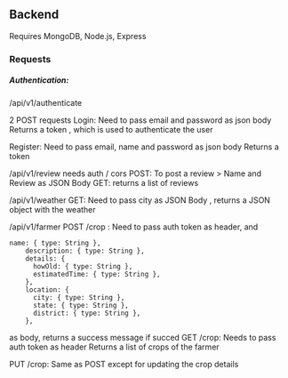 ## Backend

Requires MongoDB, Node.js, Express

### Requests 

##### Authentication: 
/api/v1/authenticate

2 POST requests
Login:  Need to pass email and password as json body   
Returns a token , which is used to authenticate the user

Register: Need to pass email, name and password as json body
Returns a token

/api/v1/review
needs auth / cors
POST: To post a review > Name and Review as JSON Body
GET: returns a list of reviews

/api/v1/weather
GET: Need to pass city as JSON Body , returns a JSON object with the weather

/api/v1/farmer
POST /crop : Need to pass auth token as header, and
```
name: { type: String },
    description: { type: String },
    details: {
      howOld: { type: String },
      estimatedTime: { type: String },
    },
    location: {
      city: { type: String },
      state: { type: String },
      district: { type: String },
    },
```
as body, returns a success message if succed
GET /crop: Needs to pass auth token as header
Returns a list of crops of the farmer 

PUT /crop: Same as POST 
except for updating the crop details